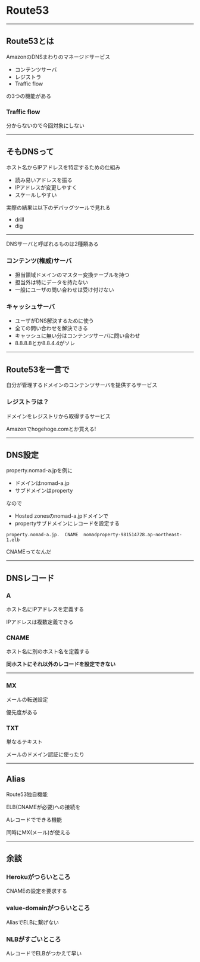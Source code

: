 # Route53

---

## Route53とは
AmazonのDNSまわりのマネージドサービス

- コンテンツサーバ
- レジストラ
- Traffic flow

の3つの機能がある

### Traffic flow
分からないので今回対象にしない

---

## そもDNSって
ホスト名からIPアドレスを特定するための仕組み

- 読み易いアドレスを振る
- IPアドレスが変更しやすく
- スケールしやすい

実際の結果は以下のデバッグツールで見れる

- drill
- dig

---

DNSサーバと呼ばれるものは2種類ある

### コンテンツ(権威)サーバ
- 担当領域ドメインのマスター変換テーブルを持つ
- 担当外は特にデータを持たない
- 一般にユーザの問い合わせは受け付けない

### キャッシュサーバ
- ユーザがDNS解決するために使う
- 全ての問い合わせを解決できる
- キャッシュに無い分はコンテンツサーバに問い合わせ
- 8.8.8.8とか8.8.4.4がソレ

---

## Route53を一言で
自分が管理するドメインのコンテンツサーバを提供するサービス

### レジストラは？
ドメインをレジストリから取得するサービス

Amazonでhogehoge.comとか買える!

---

## DNS設定
property.nomad-a.jpを例に

- ドメインはnomad-a.jp
- サブドメインはproperty

なので

- Hosted zonesのnomad-a.jpドメインで
- propertyサブドメインにレコードを設定する

```
property.nomad-a.jp.  CNAME  nomadproperty-981514728.ap-northeast-1.elb
```

CNAMEってなんだ

---

## DNSレコード
### A
ホスト名にIPアドレスを定義する

IPアドレスは複数定義できる

### CNAME
ホスト名に別のホスト名を定義する

**同ホストにそれ以外のレコードを設定できない**

---

### MX
メールの転送設定

優先度がある

### TXT
単なるテキスト

メールのドメイン認証に使ったり

---

## Alias
Route53独自機能

ELB(CNAMEが必要)への接続を

Aレコードでできる機能

同時にMX(メール)が使える

---

## 余談
### Herokuがつらいところ
CNAMEの設定を要求する

### value-domainがつらいところ
AliasでELBに繋げない

### NLBがすごいところ
AレコードでELBがつかえて早い
